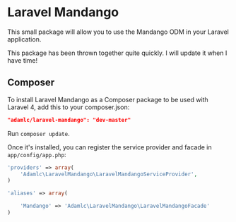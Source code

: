 Laravel Mandango
================

This small package will allow you to use the Mandango ODM in your Laravel application.

This package has been thrown together quite quickly. I will update it when I have time!


## Composer

To install Laravel Mandango as a Composer package to be used with Laravel 4, add this to your composer.json:

```json
"adamlc/laravel-mandango": "dev-master"
```

Run `composer update`.

Once it's installed, you can register the service provider and facade in `app/config/app.php`:

```php
'providers' => array(
    'Adamlc\LaravelMandango\LaravelMandangoServiceProvider',
)
```

```php
'aliases' => array(

	'Mandango' => 'Adamlc\LaravelMandango\LaravelMandangoFacade'
)
```